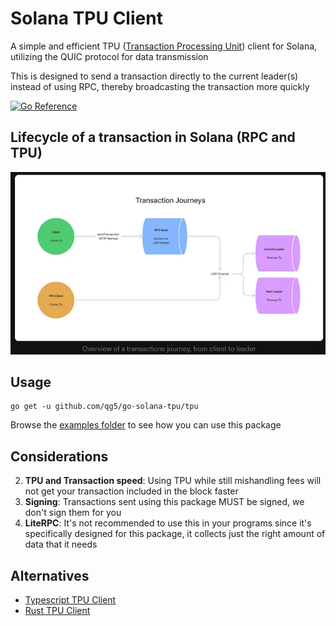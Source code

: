 # Solana TPU Client

A simple and efficient TPU ([Transaction Processing Unit](https://docs.solanalabs.com/validator/tpu)) client for Solana, utilizing the QUIC protocol for data transmission

This is designed to send a transaction directly to the current leader(s) instead of using RPC, thereby broadcasting the transaction more quickly

[![Go Reference](https://pkg.go.dev/badge/github.com/qg5/go-solana-tpu.svg)](https://pkg.go.dev/github.com/qg5/go-solana-tpu)

## Lifecycle of a transaction in Solana (RPC and TPU)

![tx lifecycle](/docs/img/tx_lifecycle.png)

## Usage

```
go get -u github.com/qg5/go-solana-tpu/tpu
```

Browse the [examples folder](/examples) to see how you can use this package

## Considerations

2. **TPU and Transaction speed**: Using TPU while still mishandling fees will not get your transaction included in the block faster
3. **Signing**: Transactions sent using this package MUST be signed, we don't sign them for you
4. **LiteRPC**: It's not recommended to use this in your programs since it's specifically designed for this package, it collects just the right amount of data that it needs

## Alternatives

- [Typescript TPU Client](https://github.com/lmvdz/tpu-client)
- [Rust TPU Client](https://crates.io/crates/solana-tpu-client)
